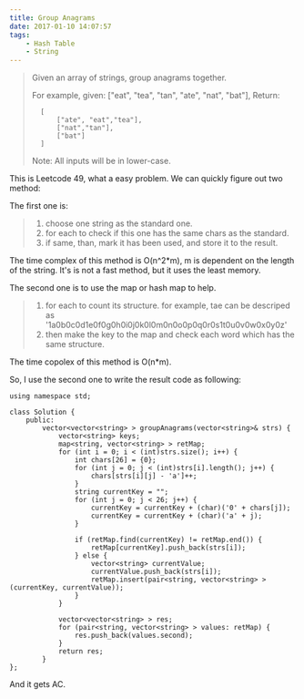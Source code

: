```yaml
---
title: Group Anagrams
date: 2017-01-10 14:07:57
tags:
    - Hash Table
    - String
---
```


> Given an array of strings, group anagrams together.
>
> For example, given: ["eat", "tea", "tan", "ate", "nat", "bat"],
> Return:
>
>       [
>           ["ate", "eat","tea"],
>           ["nat","tan"],
>           ["bat"]
>       ]
>
> Note: All inputs will be in lower-case.

<!--more-->

This is Leetcode 49, what a easy problem. We can quickly figure out two method:

The first one is:
> 1. choose one string as the standard one.
> 2. for each to check if this one has the same chars as the standard.
> 3. if same, than, mark it has been used, and store it to the result.

The time complex of this method is O(n^2*m), m is dependent on the length of the string. It's is not a fast method, but it uses the least memory.

The second one is to use the map or hash map to help.
> 1. for each to count its structure. for example, tae can be descriped as '1a0b0c0d1e0f0g0h0i0j0k0l0m0n0o0p0q0r0s1t0u0v0w0x0y0z'
> 2. then make the key to the map and check each word which has the same structure.

The time copolex of this method is O(n*m).

So, I use the second one to write the result code as following:

```
using namespace std;

class Solution {
    public:
        vector<vector<string> > groupAnagrams(vector<string>& strs) {
            vector<string> keys;
            map<string, vector<string> > retMap;
            for (int i = 0; i < (int)strs.size(); i++) {
                int chars[26] = {0};
                for (int j = 0; j < (int)strs[i].length(); j++) {
                    chars[strs[i][j] - 'a']++;
                }
                string currentKey = "";
                for (int j = 0; j < 26; j++) {
                    currentKey = currentKey + (char)('0' + chars[j]);
                    currentKey = currentKey + (char)('a' + j);
                }

                if (retMap.find(currentKey) != retMap.end()) {
                    retMap[currentKey].push_back(strs[i]);
                } else {
                    vector<string> currentValue;
                    currentValue.push_back(strs[i]);
                    retMap.insert(pair<string, vector<string> >(currentKey, currentValue));
                }
            }

            vector<vector<string> > res;
            for (pair<string, vector<string> > values: retMap) {
                res.push_back(values.second);
            }
            return res;
        }
};
```

And it gets AC.
